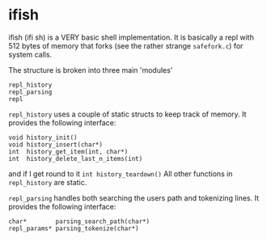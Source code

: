 # ifish

ifish (ifi sh) is a VERY basic shell implementation. It is basically a repl with 512 bytes of memory that forks (see the rather strange ```safefork.c```) for system calls. 

The structure is broken into three main 'modules'
```
repl_history
repl_parsing
repl
```
```repl_history``` uses a couple of static structs to keep track of memory. It provides the following interface:
```
void history_init()
void history_insert(char*)
int  history_get_item(int, char*)
int  history_delete_last_n_items(int)
```
and if I get round to it
```int history_teardown()```
All other functions in ```repl_history``` are static.

```repl_parsing``` handles both searching the users path and tokenizing lines. It provides the following interface:
```
char*        parsing_search_path(char*)
repl_params* parsing_tokenize(char*)
```
